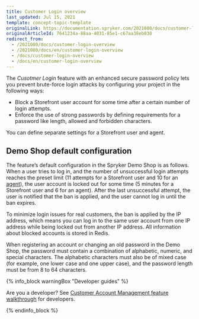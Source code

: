 ```yaml
---
title: Customer Login overview
last_updated: Jul 15, 2021
template: concept-topic-template
originalLink: https://documentation.spryker.com/2021080/docs/customer-login-overview
originalArticleId: 7641234a-88aa-4031-85e1-c67aa38eb030
redirect_from:
  - /2021080/docs/customer-login-overview
  - /2021080/docs/en/customer-login-overview
  - /docs/customer-login-overview
  - /docs/en/customer-login-overview
---
```


The *Cusotmer Login* feature with an enhanced secure password policy lets you prevent brute-force login attacks by configuring your project in the following ways:

* Block a Storefront user account for some time after a certain number of login attempts.
* Enforce the use of strong passwords by defining requirements for a password like length, allowed and forbidden characters.

You can define separate settings for a Storefront user and agent.

## Demo Shop default configuration

The feature’s default configuration in the Spryker Demo Shop is as follows. When a user tries to log in, and the number of unsuccessful login attempts reaches the preset limit (11 attempts for a Storefront user and 10 for an [agent](/docs/scos/user/features/{{page.version}}/agent-assist-feature-overview.html)), the user account is locked out for some time (5 minutes for a Storefront user and 6 for an agent). After the last unsuccessful attempt, the user is notified that the ban is applied, and the user cannot log in until the ban expires.

To minimize login issues for real customers, the ban is applied by the IP address, which means you can log in to the same user account from one IP address while being locked out from another IP address. All information about blocked accounts is stored in Redis.

When registering an account or changing an old password in the Demo Shop, the password must contain a combination of alphabetic, numeric, and special characters. The alphabetic characters must also be of mixed case (for example, one lower case and one upper case), and the password length must be from 8 to 64 characters.

{% info_block warningBox "Developer guides" %}

Are you a developer? See [Customer Account Management feature walkthrough](/docs/scos/dev/feature-walkthroughs/{{page.version}}/customer-account-management-feature-walkthrough/customer-account-management-feature-walkthrough.html) for developers.

{% endinfo_block %}
